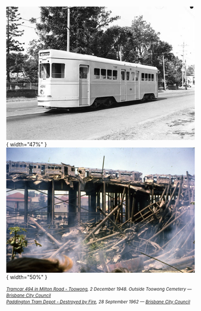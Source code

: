 ![Tramcar 494 in Milton Road - Toowong](assets/toowong-cemetery-tram.jpg){ width="47%" }  ![Paddington Tram Depot - Destroyed by Fire](assets/paddington-tram-depot-fire.jpg){ width="50%" }  

*<small>[Tramcar 494 in Milton Road - Toowong](https://library-brisbane.ent.sirsidynix.net.au/client/en_AU/BrisbaneImages/search/detailnonmodal/ent:$002f$002fSD_ASSET$002f0$002fSD_ASSET:12791/one?qu=Tramcar+494+in+Milton+Road+-+Toowong&te=ASSET&lm=ALL_ASSETS), 2 December 1948. Outside Toowong Cemetery — [Brisbane City Council](https://www.brisbane.qld.gov.au)</small>* <br> *<small>[Paddington Tram Depot - Destroyed by Fire](https://library-brisbane.ent.sirsidynix.net.au/client/en_AU/BrisbaneImages/search/results?qu=Paddington+Tram+Depot+-+Destroyed+by+Fire+1962&te=ASSET&lm=ALL_ASSETS), 28 September 1962 — [Brisbane City Council](https://www.brisbane.qld.gov.au)</small>*

